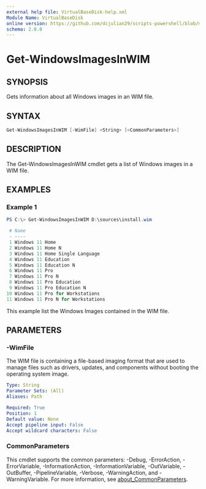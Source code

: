 ```yaml
---
external help file: VirtualBaseDisk-help.xml
Module Name: VirtualBaseDisk
online version: https://github.com/dcjulian29/scripts-powershell/blob/main/Modules/VirtualBaseDisk/docs/Get-WindowsImagesInWIM.md
schema: 2.0.0
---
```


# Get-WindowsImagesInWIM

## SYNOPSIS

Gets information about all Windows images in an WIM file.

## SYNTAX

```powershell
Get-WindowsImagesInWIM [-WimFile] <String> [<CommonParameters>]
```

## DESCRIPTION

The Get-WindowsImagesInWIM cmdlet gets a list of Windows images in a WIM file.

## EXAMPLES

### Example 1

```powershell
PS C:\> Get-WindowsImagesInWIM D:\sources\install.wim

 # Name
 - ----
 1 Windows 11 Home
 2 Windows 11 Home N
 3 Windows 11 Home Single Language
 4 Windows 11 Education
 5 Windows 11 Education N
 6 Windows 11 Pro
 7 Windows 11 Pro N
 8 Windows 11 Pro Education
 9 Windows 11 Pro Education N
10 Windows 11 Pro for Workstations
11 Windows 11 Pro N for Workstations
```

This example list the Windows Images contained in the WIM file.

## PARAMETERS

### -WimFile

The WIM file is containing a file-based imaging format that are used
to manage files such as drivers, updates, and components without
booting the operating system image.

```yaml
Type: String
Parameter Sets: (All)
Aliases: Path

Required: True
Position: 1
Default value: None
Accept pipeline input: False
Accept wildcard characters: False
```

### CommonParameters

This cmdlet supports the common parameters: -Debug, -ErrorAction, -ErrorVariable, -InformationAction, -InformationVariable, -OutVariable, -OutBuffer, -PipelineVariable, -Verbose, -WarningAction, and -WarningVariable. For more information, see [about_CommonParameters](http://go.microsoft.com/fwlink/?LinkID=113216).
